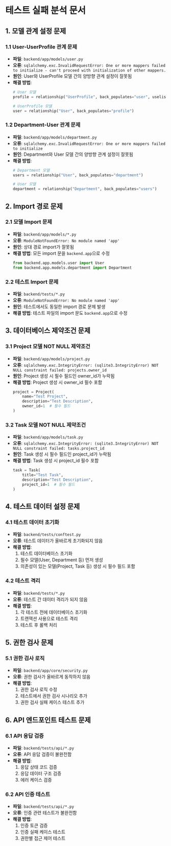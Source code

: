 # 테스트 실패 분석 문서

## 1. 모델 관계 설정 문제

### 1.1 User-UserProfile 관계 문제
- **파일**: `backend/app/models/user.py`
- **오류**: `sqlalchemy.exc.InvalidRequestError: One or more mappers failed to initialize - can't proceed with initialization of other mappers.`
- **원인**: User와 UserProfile 모델 간의 양방향 관계 설정이 잘못됨
- **해결 방법**: 
  ```python
  # User 모델
  profile = relationship("UserProfile", back_populates="user", uselist=False)
  
  # UserProfile 모델
  user = relationship("User", back_populates="profile")
  ```

### 1.2 Department-User 관계 문제
- **파일**: `backend/app/models/department.py`
- **오류**: `sqlalchemy.exc.InvalidRequestError: One or more mappers failed to initialize`
- **원인**: Department와 User 모델 간의 양방향 관계 설정이 잘못됨
- **해결 방법**:
  ```python
  # Department 모델
  users = relationship("User", back_populates="department")
  
  # User 모델
  department = relationship("Department", back_populates="users")
  ```

## 2. Import 경로 문제

### 2.1 모델 Import 문제
- **파일**: `backend/app/models/*.py`
- **오류**: `ModuleNotFoundError: No module named 'app'`
- **원인**: 상대 경로 import가 잘못됨
- **해결 방법**: 모든 import 문을 `backend.app`으로 수정
  ```python
  from backend.app.models.user import User
  from backend.app.models.department import Department
  ```

### 2.2 테스트 Import 문제
- **파일**: `backend/tests/*.py`
- **오류**: `ModuleNotFoundError: No module named 'app'`
- **원인**: 테스트에서도 동일한 import 경로 문제 발생
- **해결 방법**: 테스트 파일의 import 문도 `backend.app`으로 수정

## 3. 데이터베이스 제약조건 문제

### 3.1 Project 모델 NOT NULL 제약조건
- **파일**: `backend/app/models/project.py`
- **오류**: `sqlalchemy.exc.IntegrityError: (sqlite3.IntegrityError) NOT NULL constraint failed: projects.owner_id`
- **원인**: Project 생성 시 필수 필드인 owner_id가 누락됨
- **해결 방법**: Project 생성 시 owner_id 필수 포함
  ```python
  project = Project(
      name="Test Project",
      description="Test Description",
      owner_id=1  # 필수 필드
  )
  ```

### 3.2 Task 모델 NOT NULL 제약조건
- **파일**: `backend/app/models/task.py`
- **오류**: `sqlalchemy.exc.IntegrityError: (sqlite3.IntegrityError) NOT NULL constraint failed: tasks.project_id`
- **원인**: Task 생성 시 필수 필드인 project_id가 누락됨
- **해결 방법**: Task 생성 시 project_id 필수 포함
  ```python
  task = Task(
      title="Test Task",
      description="Test Description",
      project_id=1  # 필수 필드
  )
  ```

## 4. 테스트 데이터 설정 문제

### 4.1 테스트 데이터 초기화
- **파일**: `backend/tests/conftest.py`
- **오류**: 테스트 데이터가 올바르게 초기화되지 않음
- **해결 방법**: 
  1. 테스트 데이터베이스 초기화
  2. 필수 모델(User, Department 등) 먼저 생성
  3. 의존성이 있는 모델(Project, Task 등) 생성 시 필수 필드 포함

### 4.2 테스트 격리
- **파일**: `backend/tests/*.py`
- **오류**: 테스트 간 데이터 격리가 되지 않음
- **해결 방법**:
  1. 각 테스트 전에 데이터베이스 초기화
  2. 트랜잭션 사용으로 테스트 격리
  3. 테스트 후 롤백 처리

## 5. 권한 검사 문제

### 5.1 권한 검사 로직
- **파일**: `backend/app/core/security.py`
- **오류**: 권한 검사가 올바르게 동작하지 않음
- **해결 방법**:
  1. 권한 검사 로직 수정
  2. 테스트에서 권한 검사 시나리오 추가
  3. 권한 검사 실패 케이스 테스트 추가

## 6. API 엔드포인트 테스트 문제

### 6.1 API 응답 검증
- **파일**: `backend/tests/api/*.py`
- **오류**: API 응답 검증이 불완전함
- **해결 방법**:
  1. 응답 상태 코드 검증
  2. 응답 데이터 구조 검증
  3. 에러 케이스 검증

### 6.2 API 인증 테스트
- **파일**: `backend/tests/api/*.py`
- **오류**: 인증 관련 테스트가 불완전함
- **해결 방법**:
  1. 인증 토큰 검증
  2. 인증 실패 케이스 테스트
  3. 권한별 접근 제어 테스트 